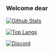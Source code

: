 ### Welcome dear

[![Github Stats](https://github-readme-stats.vercel.app/api?username=0xb4dc0d3x&show_icons=true&hide_border=true&theme=chartreuse-dark)](https://github.com/anuraghazra/github-readme-stats)

[![Top Langs](https://github-readme-stats.vercel.app/api/top-langs/?username=0xb4dc0d3x&theme=chartreuse-dark&show_icons=true&layout=compact)](https://github.com/anuraghazra/github-readme-stats)

[![Discord](https://img.shields.io/badge/Discord-0xb4dc0d3x%230403-7289DA?logo=discord&style=for-the-badgel)](https://google.com)
